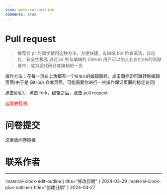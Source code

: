 ```yaml
---
icon: material/archive
comments: true
---
```


# Pull request

> 推荐会 pr 的同学使用这种方法，方便快捷，有四端 bot 检查语法，自动化，安全性极高
> 通过 pr 参与编辑的 GitHub 用户可以加入到`官方文档`的贡献者中，成为源代码仓库编辑的一员

操作方法：在每一页右上角都有一个`铅笔头`的编辑图标，点击图标即可跳转到编辑页面(由于是 GitHub 仓库页面，可能需要你进行一些操作保证页面的稳定访问)

点击`铅笔头`，点击 fork，编辑之后，点击 pull request

<font color="red">这里放截图</font>

# 问卷提交

这里放问卷链接

# 联系作者

---

:material-clock-edit-outline:{ title="修改日期" } 2024-03-29
:material-clock-plus-outline:{ title="创建日期" } 2024-03-27
